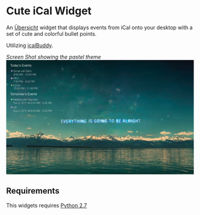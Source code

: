 # Cute iCal Widget

An [Übersicht](http://tracesof.net/uebersicht/) widget that displays events from iCal onto your desktop with a set of cute and colorful bullet points. 

Utilizing [icalBuddy](http://hasseg.org/icalBuddy/).

*Screen Shot showing the pastel theme*
![Example Screenshot of widget](screenshot.png)

## Requirements

This widgets requires [Python 2.7](https://www.python.org/downloads/)
